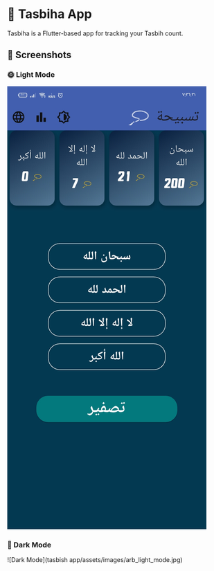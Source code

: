 # 📱 Tasbiha App

Tasbiha is a Flutter-based app for tracking your Tasbih count.

## 📸 Screenshots
### 🌞 Light Mode
![Light Mode](assets/images/arb_light_mode.jpg)

### 🌙 Dark Mode
![Dark Mode](tasbish app/assets/images/arb_light_mode.jpg)
